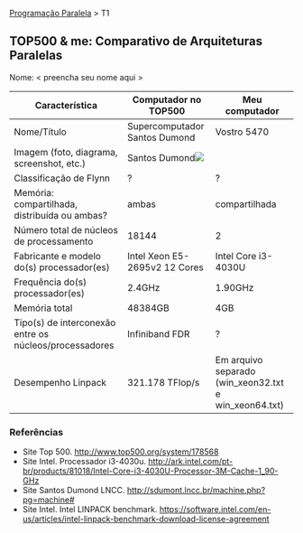 [Programação Paralela](https://github.com/AndreaInfUFSM/elc139-2016a) > T1

TOP500 & me: Comparativo de Arquiteturas Paralelas
--------------------------------------------------

Nome: < preencha seu nome aqui >

| Característica                                            | Computador no TOP500  | Meu computador  |
| --------------------------------------------------------- | --------------------- | --------------- |
| Nome/Título                                               |Supercomputador Santos Dumond|Vostro 5470|
| Imagem (foto, diagrama, screenshot, etc.)                 |Santos Dumond![](http://www.lncc.br/images/sp.jpg) | |
| Classificação de Flynn                                    |?						|?                |
| Memória: compartilhada, distribuída ou ambas?             |  ambas                |compartilhada	  |
| Número total de núcleos de processamento                  | 18144                 |     2           |
| Fabricante e modelo do(s) processador(es)                 |Intel Xeon E5-2695v2 12 Cores|Intel Core i3-4030U|
| Frequência do(s) processador(es)                          |   2.4GHz              |   1.90GHz       |
| Memória total                                             | 48384GB               |   4GB           |
| Tipo(s) de interconexão entre os núcleos/processadores    |Infiniband FDR         |        ?        |
| Desempenho Linpack                                        |321.178 TFlop/s        |Em arquivo separado (win_xeon32.txt e win_xeon64.txt)|

### Referências
- Site Top 500. http://www.top500.org/system/178568
- Site Intel. Processador i3-4030u. http://ark.intel.com/pt-br/products/81018/Intel-Core-i3-4030U-Processor-3M-Cache-1_90-GHz
- Site Santos Dumond LNCC. http://sdumont.lncc.br/machine.php?pg=machine#
- Site Intel. Intel LINPACK benchmark. https://software.intel.com/en-us/articles/intel-linpack-benchmark-download-license-agreement